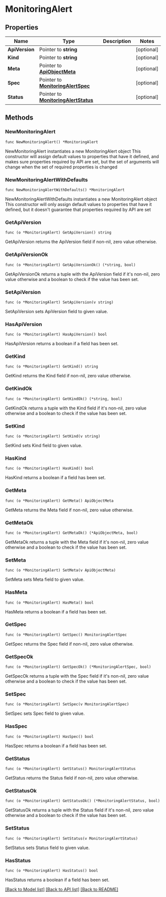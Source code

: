 # MonitoringAlert

## Properties

Name | Type | Description | Notes
------------ | ------------- | ------------- | -------------
**ApiVersion** | Pointer to **string** |  | [optional] 
**Kind** | Pointer to **string** |  | [optional] 
**Meta** | Pointer to [**ApiObjectMeta**](apiObjectMeta.md) |  | [optional] 
**Spec** | Pointer to [**MonitoringAlertSpec**](monitoringAlertSpec.md) |  | [optional] 
**Status** | Pointer to [**MonitoringAlertStatus**](monitoringAlertStatus.md) |  | [optional] 

## Methods

### NewMonitoringAlert

`func NewMonitoringAlert() *MonitoringAlert`

NewMonitoringAlert instantiates a new MonitoringAlert object
This constructor will assign default values to properties that have it defined,
and makes sure properties required by API are set, but the set of arguments
will change when the set of required properties is changed

### NewMonitoringAlertWithDefaults

`func NewMonitoringAlertWithDefaults() *MonitoringAlert`

NewMonitoringAlertWithDefaults instantiates a new MonitoringAlert object
This constructor will only assign default values to properties that have it defined,
but it doesn't guarantee that properties required by API are set

### GetApiVersion

`func (o *MonitoringAlert) GetApiVersion() string`

GetApiVersion returns the ApiVersion field if non-nil, zero value otherwise.

### GetApiVersionOk

`func (o *MonitoringAlert) GetApiVersionOk() (*string, bool)`

GetApiVersionOk returns a tuple with the ApiVersion field if it's non-nil, zero value otherwise
and a boolean to check if the value has been set.

### SetApiVersion

`func (o *MonitoringAlert) SetApiVersion(v string)`

SetApiVersion sets ApiVersion field to given value.

### HasApiVersion

`func (o *MonitoringAlert) HasApiVersion() bool`

HasApiVersion returns a boolean if a field has been set.

### GetKind

`func (o *MonitoringAlert) GetKind() string`

GetKind returns the Kind field if non-nil, zero value otherwise.

### GetKindOk

`func (o *MonitoringAlert) GetKindOk() (*string, bool)`

GetKindOk returns a tuple with the Kind field if it's non-nil, zero value otherwise
and a boolean to check if the value has been set.

### SetKind

`func (o *MonitoringAlert) SetKind(v string)`

SetKind sets Kind field to given value.

### HasKind

`func (o *MonitoringAlert) HasKind() bool`

HasKind returns a boolean if a field has been set.

### GetMeta

`func (o *MonitoringAlert) GetMeta() ApiObjectMeta`

GetMeta returns the Meta field if non-nil, zero value otherwise.

### GetMetaOk

`func (o *MonitoringAlert) GetMetaOk() (*ApiObjectMeta, bool)`

GetMetaOk returns a tuple with the Meta field if it's non-nil, zero value otherwise
and a boolean to check if the value has been set.

### SetMeta

`func (o *MonitoringAlert) SetMeta(v ApiObjectMeta)`

SetMeta sets Meta field to given value.

### HasMeta

`func (o *MonitoringAlert) HasMeta() bool`

HasMeta returns a boolean if a field has been set.

### GetSpec

`func (o *MonitoringAlert) GetSpec() MonitoringAlertSpec`

GetSpec returns the Spec field if non-nil, zero value otherwise.

### GetSpecOk

`func (o *MonitoringAlert) GetSpecOk() (*MonitoringAlertSpec, bool)`

GetSpecOk returns a tuple with the Spec field if it's non-nil, zero value otherwise
and a boolean to check if the value has been set.

### SetSpec

`func (o *MonitoringAlert) SetSpec(v MonitoringAlertSpec)`

SetSpec sets Spec field to given value.

### HasSpec

`func (o *MonitoringAlert) HasSpec() bool`

HasSpec returns a boolean if a field has been set.

### GetStatus

`func (o *MonitoringAlert) GetStatus() MonitoringAlertStatus`

GetStatus returns the Status field if non-nil, zero value otherwise.

### GetStatusOk

`func (o *MonitoringAlert) GetStatusOk() (*MonitoringAlertStatus, bool)`

GetStatusOk returns a tuple with the Status field if it's non-nil, zero value otherwise
and a boolean to check if the value has been set.

### SetStatus

`func (o *MonitoringAlert) SetStatus(v MonitoringAlertStatus)`

SetStatus sets Status field to given value.

### HasStatus

`func (o *MonitoringAlert) HasStatus() bool`

HasStatus returns a boolean if a field has been set.


[[Back to Model list]](../README.md#documentation-for-models) [[Back to API list]](../README.md#documentation-for-api-endpoints) [[Back to README]](../README.md)


